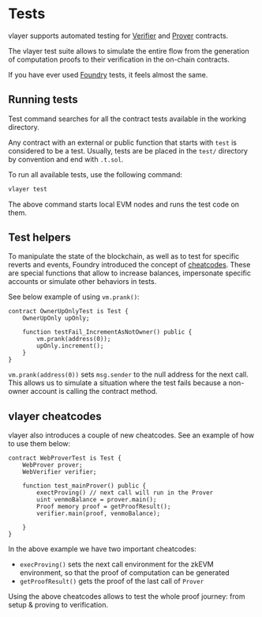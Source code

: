 # Tests
vlayer supports automated testing for [Verifier](/advanced/verifier.html) and [Prover](/advanced/prover.html) contracts.

The vlayer test suite allows to simulate the entire flow from the generation of computation proofs to their verification in the on-chain contracts. 

If you have ever used [Foundry](https://book.getfoundry.sh/forge/tests) tests, it feels almost the same.

## Running tests
Test command searches for all the contract tests available in the working directory. 

Any contract with an external or public function that starts with `test` is considered to be a test. Usually, tests are be placed in the `test/` directory by convention and end with `.t.sol`.

To run all available tests, use the following command:
```sh
vlayer test
```

The above command starts local EVM nodes and runs the test code on them. 

## Test helpers 
To manipulate the state of the blockchain, as well as to test for specific reverts and events, Foundry introduced the concept of [cheatcodes](https://book.getfoundry.sh/forge/cheatcodes). These are special functions that allow to increase balances, impersonate specific accounts or simulate other behaviors in tests.

See below example of using `vm.prank()`:

```solidity
contract OwnerUpOnlyTest is Test {
    OwnerUpOnly upOnly;

    function testFail_IncrementAsNotOwner() public {
        vm.prank(address(0));
        upOnly.increment();
    }
}
```

`vm.prank(address(0))` sets `msg.sender` to the null address for the next call. This allows us to simulate a situation where the test fails because a non-owner account is calling the contract method.

## vlayer cheatcodes
vlayer also introduces a couple of new cheatcodes. See an example of how to use them below: 

```solidity
contract WebProverTest is Test {
    WebProver prover;
    WebVerifier verifier; 

    function test_mainProver() public {
        exectProving() // next call will run in the Prover
        uint venmoBalance = prover.main();
        Proof memory proof = getProofResult();
        verifier.main(proof, venmoBalance);

    }
}
```

In the above example we have two important cheatcodes: 
* `execProving()` sets the next call environment for the zkEVM environment, so that the proof of computation can be generated 
* `getProofResult()` gets the proof of the last call of `Prover` 

Using the above cheatcodes allows to test the whole proof journey: from setup & proving to verification. 